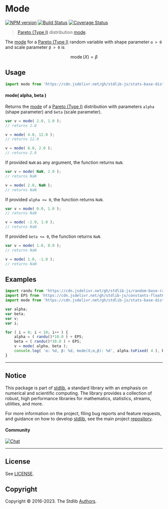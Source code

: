 <!--

@license Apache-2.0

Copyright (c) 2018 The Stdlib Authors.

Licensed under the Apache License, Version 2.0 (the "License");
you may not use this file except in compliance with the License.
You may obtain a copy of the License at

   http://www.apache.org/licenses/LICENSE-2.0

Unless required by applicable law or agreed to in writing, software
distributed under the License is distributed on an "AS IS" BASIS,
WITHOUT WARRANTIES OR CONDITIONS OF ANY KIND, either express or implied.
See the License for the specific language governing permissions and
limitations under the License.

-->

# Mode

[![NPM version][npm-image]][npm-url] [![Build Status][test-image]][test-url] [![Coverage Status][coverage-image]][coverage-url] <!-- [![dependencies][dependencies-image]][dependencies-url] -->

> [Pareto (Type I)][pareto-distribution] distribution [mode][mode].

<!-- Section to include introductory text. Make sure to keep an empty line after the intro `section` element and another before the `/section` close. -->

<section class="intro">

The [mode][mode] for a [Pareto (Type I)][pareto-distribution] random variable with shape parameter `α > 0` and scale parameter `β > 0` is

<!-- <equation class="equation" label="eq:pareto_type1_mode" align="center" raw="\operatorname{mode}\left( X \right) = \beta" alt="Mode for a Pareto (Type I) distribution."> -->

```math
\operatorname{mode}\left( X \right) = \beta
```

<!-- <div class="equation" align="center" data-raw-text="\operatorname{mode}\left( X \right) = \beta" data-equation="eq:pareto_type1_mode">
    <img src="https://cdn.jsdelivr.net/gh/stdlib-js/stdlib@51534079fef45e990850102147e8945fb023d1d0/lib/node_modules/@stdlib/stats/base/dists/pareto-type1/mode/docs/img/equation_pareto_type1_mode.svg" alt="Mode for a Pareto (Type I) distribution.">
    <br>
</div> -->

<!-- </equation> -->

</section>

<!-- /.intro -->

<!-- Package usage documentation. -->



<section class="usage">

## Usage

```javascript
import mode from 'https://cdn.jsdelivr.net/gh/stdlib-js/stats-base-dists-pareto-type1-mode@deno/mod.js';
```

#### mode( alpha, beta )

Returns the [mode][mode] of a [Pareto (Type I)][pareto-distribution] distribution with parameters `alpha` (shape parameter) and `beta` (scale parameter).

```javascript
var v = mode( 2.0, 1.0 );
// returns 1.0

v = mode( 4.0, 12.0 );
// returns 12.0

v = mode( 8.0, 2.0 );
// returns 2.0
```

If provided `NaN` as any argument, the function returns `NaN`.

```javascript
var v = mode( NaN, 2.0 );
// returns NaN

v = mode( 2.0, NaN );
// returns NaN
```

If provided `alpha <= 0`, the function returns `NaN`.

```javascript
var v = mode( 0.0, 1.0 );
// returns NaN

v = mode( -1.0, 1.0 );
// returns NaN
```

If provided `beta <= 0`, the function returns `NaN`.

```javascript
var v = mode( 1.0, 0.0 );
// returns NaN

v = mode( 1.0, -1.0 );
// returns NaN
```

</section>

<!-- /.usage -->

<!-- Package usage notes. Make sure to keep an empty line after the `section` element and another before the `/section` close. -->

<section class="notes">

</section>

<!-- /.notes -->

<!-- Package usage examples. -->

<section class="examples">

## Examples

<!-- eslint no-undef: "error" -->

```javascript
import randu from 'https://cdn.jsdelivr.net/gh/stdlib-js/random-base-randu@deno/mod.js';
import EPS from 'https://cdn.jsdelivr.net/gh/stdlib-js/constants-float64-eps@deno/mod.js';
import mode from 'https://cdn.jsdelivr.net/gh/stdlib-js/stats-base-dists-pareto-type1-mode@deno/mod.js';

var alpha;
var beta;
var v;
var i;

for ( i = 0; i < 10; i++ ) {
    alpha = ( randu()*10.0 ) + EPS;
    beta = ( randu()*10.0 ) + EPS;
    v = mode( alpha, beta );
    console.log( 'α: %d, β: %d, mode(X;α,β): %d', alpha.toFixed( 4 ), beta.toFixed( 4 ), v.toFixed( 4 ) );
}
```

</section>

<!-- /.examples -->

<!-- Section to include cited references. If references are included, add a horizontal rule *before* the section. Make sure to keep an empty line after the `section` element and another before the `/section` close. -->

<section class="references">

</section>

<!-- /.references -->

<!-- Section for related `stdlib` packages. Do not manually edit this section, as it is automatically populated. -->

<section class="related">

</section>

<!-- /.related -->

<!-- Section for all links. Make sure to keep an empty line after the `section` element and another before the `/section` close. -->


<section class="main-repo" >

* * *

## Notice

This package is part of [stdlib][stdlib], a standard library with an emphasis on numerical and scientific computing. The library provides a collection of robust, high performance libraries for mathematics, statistics, streams, utilities, and more.

For more information on the project, filing bug reports and feature requests, and guidance on how to develop [stdlib][stdlib], see the main project [repository][stdlib].

#### Community

[![Chat][chat-image]][chat-url]

---

## License

See [LICENSE][stdlib-license].


## Copyright

Copyright &copy; 2016-2023. The Stdlib [Authors][stdlib-authors].

</section>

<!-- /.stdlib -->

<!-- Section for all links. Make sure to keep an empty line after the `section` element and another before the `/section` close. -->

<section class="links">

[npm-image]: http://img.shields.io/npm/v/@stdlib/stats-base-dists-pareto-type1-mode.svg
[npm-url]: https://npmjs.org/package/@stdlib/stats-base-dists-pareto-type1-mode

[test-image]: https://github.com/stdlib-js/stats-base-dists-pareto-type1-mode/actions/workflows/test.yml/badge.svg?branch=main
[test-url]: https://github.com/stdlib-js/stats-base-dists-pareto-type1-mode/actions/workflows/test.yml?query=branch:main

[coverage-image]: https://img.shields.io/codecov/c/github/stdlib-js/stats-base-dists-pareto-type1-mode/main.svg
[coverage-url]: https://codecov.io/github/stdlib-js/stats-base-dists-pareto-type1-mode?branch=main

<!--

[dependencies-image]: https://img.shields.io/david/stdlib-js/stats-base-dists-pareto-type1-mode.svg
[dependencies-url]: https://david-dm.org/stdlib-js/stats-base-dists-pareto-type1-mode/main

-->

[chat-image]: https://img.shields.io/gitter/room/stdlib-js/stdlib.svg
[chat-url]: https://app.gitter.im/#/room/#stdlib-js_stdlib:gitter.im

[stdlib]: https://github.com/stdlib-js/stdlib

[stdlib-authors]: https://github.com/stdlib-js/stdlib/graphs/contributors

[umd]: https://github.com/umdjs/umd
[es-module]: https://developer.mozilla.org/en-US/docs/Web/JavaScript/Guide/Modules

[deno-url]: https://github.com/stdlib-js/stats-base-dists-pareto-type1-mode/tree/deno
[umd-url]: https://github.com/stdlib-js/stats-base-dists-pareto-type1-mode/tree/umd
[esm-url]: https://github.com/stdlib-js/stats-base-dists-pareto-type1-mode/tree/esm
[branches-url]: https://github.com/stdlib-js/stats-base-dists-pareto-type1-mode/blob/main/branches.md

[stdlib-license]: https://raw.githubusercontent.com/stdlib-js/stats-base-dists-pareto-type1-mode/main/LICENSE

[pareto-distribution]: https://en.wikipedia.org/wiki/Pareto_distribution

[mode]: https://en.wikipedia.org/wiki/Mode_%28statistics%29

</section>

<!-- /.links -->

